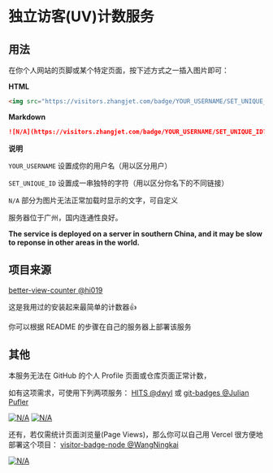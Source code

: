 
# 独立访客(UV)计数服务

## 用法

在你个人网站的页脚或某个特定页面，按下述方式之一插入图片即可：

**HTML**

```html
<img src="https://visitors.zhangjet.com/badge/YOUR_USERNAME/SET_UNIQUE_ID?unique=true" loading="lazy" alt="N/A">
```

**Markdown**

```markdown
![N/A](https://visitors.zhangjet.com/badge/YOUR_USERNAME/SET_UNIQUE_ID?unique=true)
```

**说明**

`YOUR_USERNAME` 设置成你的用户名（用以区分用户）

`SET_UNIQUE_ID` 设置成一串独特的字符（用以区分你名下的不同链接）

`N/A` 部分为图片无法正常加载时显示的文字，可自定义


服务器位于广州，国内连通性良好。

**The service is deployed on a server in southern China, and it may be slow to reponse in other areas in the world.**


## 项目来源

[better-view-counter @hi019](https://github.com/hi019/better-view-counter)

这是我用过的安装起来最简单的计数器👍

你可以根据 README 的步骤在自己的服务器上部署该服务


## 其他

本服务无法在 GitHub 的个人 Profile 页面或仓库页面正常计数，

如有这项需求，可使用下列两项服务： [HITS @dwyl](https://github.com/dwyl/hits) 或 [git-badges @Julian Pufler](https://github.com/puf17640/git-badges)

[![N/A](http://hits.dwyl.com/airinghost/better-view-counter.svg?style=flat)](https://github.com/dwyl/hits) [![N/A](https://badges.pufler.dev/visits/airinghost/better-view-counter)](https://badges.pufler.dev)

还有，若仅需统计页面浏览量(Page Views)，那么你可以自己用 Vercel 很方便地部署这个项目： [visitor-badge-node @WangNingkai](https://github.com/WangNingkai/visitor-badge-node)

[![N/A](https://visitor-badge-node-airinghost-airinghost.vercel.app/p/better-view-counter)](https://github.com/WangNingkai/visitor-badge-node) 
